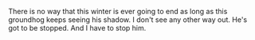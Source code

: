 There is no way that this winter is ever going to end as long as this
groundhog keeps seeing his shadow. I don't see any other way out. He's got
to be stopped. And I have to stop him.